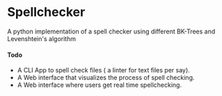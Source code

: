 # Spellchecker

A python implementation of a spell checker using different BK-Trees and Levenshtein's algorithm 


#### Todo
- A CLI App to spell check files ( a linter for text files per say).
- A Web interface that visualizes the process of spell checking.
- A Web interface where users get real time spellchecking.
